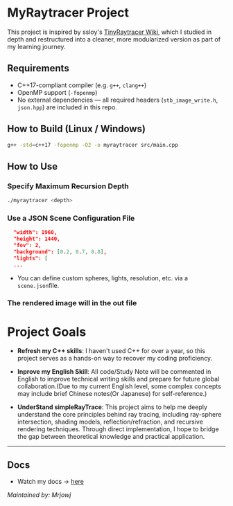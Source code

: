 # MyRaytracer Project

This project is inspired by ssloy's [TinyRaytracer Wiki](https://github.com/ssloy/tinyraytracer/wiki), which I studied in depth and restructured into a cleaner, more modularized version as part of my learning journey.

## Requirements

- C++17-compliant compiler (e.g. `g++`, `clang++`)
- OpenMP support (`-fopenmp`)
- No external dependencies — all required headers (`stb_image_write.h`, `json.hpp`) are included in this repo.

## How to Build (Linux / Windows)
```bash
g++ -std=c++17 -fopenmp -O2 -o myraytracer src/main.cpp
```

## How to Use
### Specify Maximum Recursion Depth
```bash
./myraytracer <depth>
```
### Use a JSON Scene Configuration File
```json
  "width": 1960,
  "height": 1440,
  "fov": 2,
  "background": [0.2, 0.7, 0.8],
  "lights": [
  ...
```
- You can define custom spheres, lights, resolution, etc. via a `scene.json`file.
### The rendered image will in the out file

# Project Goals

- **Refresh my C++ skills**: I haven't used C++ for over a year, so this project serves as a hands-on way to recover my coding proficiency.
  
- **Inprove my English Skill**: All code/Study Note will be commented in English to improve technical writing skills and prepare for future global collaboration.(Due to my current English level, some complex concepts may include brief Chinese notes(Or Japanese) for self-reference.)

- **UnderStand simpleRayTrace**: 
This project aims to help me deeply understand the core principles behind ray tracing, including ray-sphere intersection, shading models, reflection/refraction, and recursive rendering techniques. Through direct implementation, I hope to bridge the gap between theoretical knowledge and practical application.

---
## Docs
- Watch my docs 
  -> [here](Note.md)

*Maintained by: Mrjowj*
